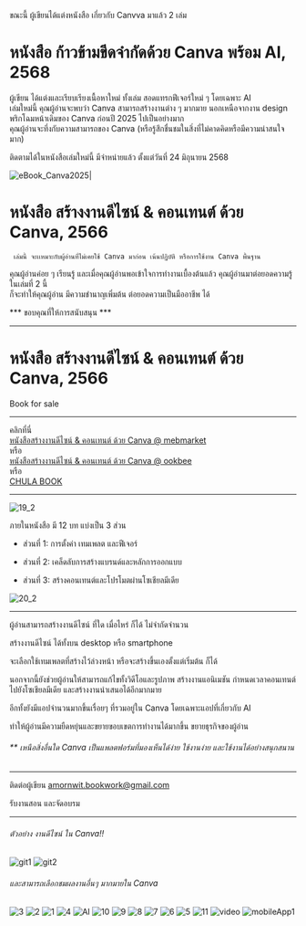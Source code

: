 ขณะนี้ ผู้เขียนได้แต่งหนังสือ เกี่ยวกับ Canvva มาแล้ว 2 เล่ม

# หนังสือ ก้าวข้ามขีดจำกัดด้วย Canva พร้อม AI, 2568

ผู้เขียน ได้แต่งและเรียบเรียงเนื้อหาใหม่ ทั้งเล่ม สอดแทรกฟีเจอร์ใหม่ ๆ โดยเฉพาะ AI   
เล่มใหม่นี้ คุณผู้อ่านจะพบว่า Canva สามารถสร้างงานต่าง ๆ มากมาย นอกเหนือจากงาน design   
พริกโฉมหน้าเดิมของ Canva ก่อนปี 2025 ไปเป็นอย่างมาก   
คุณผู้อ่านจะทึ่งกับความสามารถของ Canva (หรือรู้สึกชื่นชมในสิ่งที่ไม่คาดคิดหรือมีความน่าสนใจมาก) 

ติดตามได้ในหนังสือเล่มใหม่นี้ มีจำหน่ายแล้ว ตั้งแต่วันที่ 24 มิถุนายน 2568 

![eBook_Canva2025](https://github.com/user-attachments/assets/15da17a5-054a-4c20-97cd-40f71a354e95)|



# หนังสือ สร้างงานดีไซน์ & คอนเทนต์ ด้วย Canva, 2566
     เล่มนี้ จะเเหมาะกับผู้อ่านที่ไม่เคยใช้ Canva มาก่อน เน้นปฏิบัติ หรือการใช้งาน Canva พื้นฐาน    
คุณผู้อ่านค่อย ๆ เรียนรู้ และเมื่อคุณผู้อ่านพอเข้าใจการทำงานเบื้องต้นแล้ว คุณผู้อ่านมาต่อยอดความรู้ในเล่มที่ 2 นี้    
ก็จะทำให้คุณผู้อ่าน มีความชำนาญเพิ่มต้น ต่อยอดความเป็นมืออาชีพ ได้

  *** ขอบคุณที่ให้การสนับสนุน ***
    
***********
# หนังสือ สร้างงานดีไซน์ & คอนเทนต์ ด้วย Canva, 2566
Book for sale

***
คลิกที่นี่    
[หนังสือสร้างงานดีไซน์ & คอนเทนต์ ด้วย Canva @ mebmarket](https://www.mebmarket.com/index.php?action=BookDetails&book_id=250777)        
หรือ    
[หนังสือสร้างงานดีไซน์ & คอนเทนต์ ด้วย Canva @ ookbee](https://www.ookbee.com/shop/book/583433ff-d63a-407e-b78e-3959d84eb5ae/สร้างงานดีไซน์-คอนเทนต์-ด้วย-canva)        
หรือ    
[CHULA BOOK](https://www.chulabook.com/categories?text=ประกายรัตน์) 

***   
![19_2](https://github.com/prakayrat/DesignAndContentInCanva/assets/51775195/bd92a1e4-5f55-4348-9602-d3cdaa0aac9d)
   

ภายในหนังสือ มี 12 บท แบ่งเป็น 3 ส่วน   


-  ส่วนที่ 1: การตั้งค่า เทมเพลต และฟีเจอร์   

-  ส่วนที่ 2: เคล็ดลับการสร้างแบรนด์และหลักการออกแบบ   

-  ส่วนที่ 3: สร้างคอนเทนต์และโปรโมตผ่านโซเชียลมีเดีย   


![20_2](https://github.com/prakayrat/DesignAndContentInCanva/assets/51775195/cd3395f8-faa2-41c3-ac48-f3835bcd0cdf)

***

ผู้อ่านสามารถสร้างงานดีไซน์ ที่ใด เมื่อไหร่ ก็ได้ ไม่จำกัดจำนวน   

สร้างงานดีไซน์ ได้ทั้งบน desktop หรือ smartphone    

จะเลือกใช้เทมเพลตที่สร้างไว้ล่วงหน้า หรือจะสร้างขึ้นเองตั้งแต่เริ่มต้น ก็ได้    

นอกจากนี้ยังช่วยผู้อ่านให้สามารถแก้ไขทั้งวิดีโอและรูปภาพ สร้างงานแอนิเมชัน กำหนดเวลาคอนเทนต์ไปยังโซเชียลมีเดีย และสร้างงานนำเสนอได้อีกมากมาย   

อีกทั้งยังมีแอปจำนวนมากขึ้นเรื่อยๆ ที่รวมอยู่ใน Canva โดยเฉพาะแอปที่เกี่ยวกับ AI    

ทำให้ผู้อ่านมีความยืดหยุ่นและขยายขอบเขตการทำงานได้มากขึ้น ขยายธุรกิจของผู้อ่าน    

  
 
###### ** เหนือสิ่งอื่นใด Canva เป็นแพลตฟอร์มที่มองเห็นได้ง่าย ใช้งานง่าย และใช้งานได้อย่างสนุกสนาน       

***

  
ติดต่อผู้เขียน
amornwit.bookwork@gmail.com

รับงานสอน และจัดอบรม



***   

###### ตัวอย่าง งานดีไซน์ ใน Canva!!   

![git1](https://github.com/prakayrat/DesignAndContentInCanva/assets/51775195/ae7c018a-1650-46af-8218-1b642b1f3f05)
![git2](https://github.com/prakayrat/DesignAndContentInCanva/assets/51775195/0a093026-1c17-43fc-8723-fb2c09d00382)


###### และสามารถเลือกชมผลงานอื่นๆ มากมายใน Canva   
![3](https://github.com/prakayrat/DesignAndContentInCanva/assets/51775195/1ba3c4f9-e361-4219-a919-d09ea452d817)
![2](https://github.com/prakayrat/DesignAndContentInCanva/assets/51775195/ac61d595-bb4d-4b52-8ad0-84d7420f1a6a)
![1](https://github.com/prakayrat/DesignAndContentInCanva/assets/51775195/f63888b9-dc39-4309-b7cb-731a8cd10afc)
![4](https://github.com/prakayrat/DesignAndContentInCanva/assets/51775195/a957d4a2-e1e1-44a0-b12e-60eda4911d91)
![AI](https://github.com/prakayrat/DesignAndContentInCanva/assets/51775195/12509ec3-ad9d-4b29-af60-10f46c8ce9c0)
![10](https://github.com/prakayrat/DesignAndContentInCanva/assets/51775195/7d12424d-1c03-47bf-afad-7bd5cde6a74d)
![9](https://github.com/prakayrat/DesignAndContentInCanva/assets/51775195/5894646b-3434-4c2e-9959-88eab724db56)
![8](https://github.com/prakayrat/DesignAndContentInCanva/assets/51775195/3c0eed02-aa44-4866-8fba-18be078d42b3)
![7](https://github.com/prakayrat/DesignAndContentInCanva/assets/51775195/2b865e1f-af2c-409d-9e64-2d03ba3cface)
![6](https://github.com/prakayrat/DesignAndContentInCanva/assets/51775195/f0ca09ff-bc30-4946-9ae8-3e674aede928)
![5](https://github.com/prakayrat/DesignAndContentInCanva/assets/51775195/c3e63542-959b-43a2-8d19-2f8729659a12)
![11](https://github.com/prakayrat/DesignAndContentInCanva/assets/51775195/e5c0d94c-dd99-4331-b353-293b7f6b24c3)
![video](https://github.com/prakayrat/DesignAndContentInCanva/assets/51775195/2826ed5f-294f-4634-84de-7e57a4bbdf8d)
![mobileApp1](https://github.com/prakayrat/DesignAndContentInCanva/assets/51775195/beeff768-6afc-43cd-bea5-73702a441fed)


